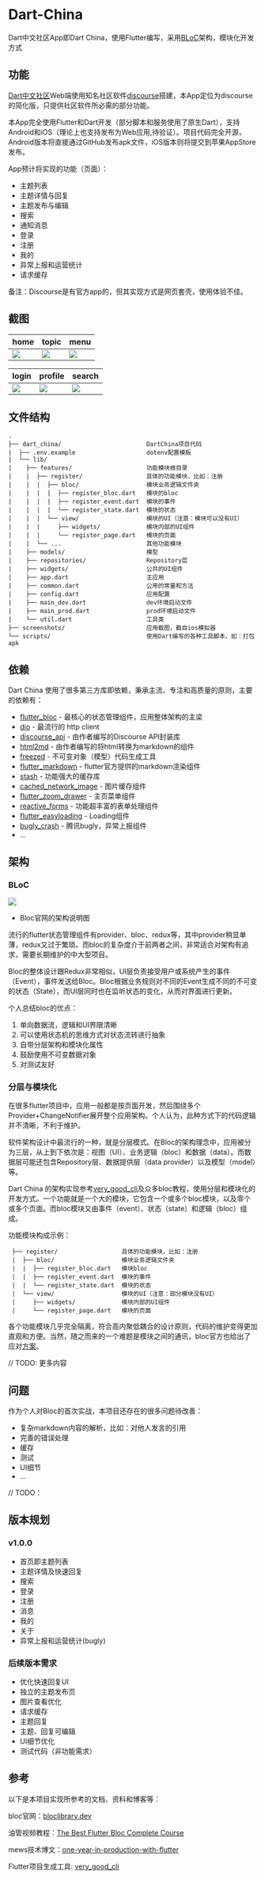 # Dart-China

Dart中文社区App即Dart China，使用Flutter编写，采用[BLoC](https://bloclibrary.dev/)架构，模块化开发方式

## 功能

[Dart中文社区](https://www.dart-china.org/)Web端使用知名社区软件[discourse](https://www.discourse.org/)搭建，本App定位为discourse的简化版，只提供社区软件所必需的部分功能。

本App完全使用Flutter和Dart开发（部分脚本和服务使用了原生Dart），支持Android和iOS（理论上也支持发布为Web应用,待验证）。项目代码完全开源，Android版本将直接通过GitHub发布apk文件，iOS版本则将提交到苹果AppStore发布。

App预计将实现的功能（页面）：

  * 主题列表
  * 主题详情与回复
  * 主题发布与编辑
  * 搜索
  * 通知消息
  * 登录
  * 注册
  * 我的
  * 异常上报和运营统计
  * 请求缓存

备注：Discourse是有官方app的，但其实现方式是网页套壳，使用体验不佳。

## 截图

| home | topic | menu |
| ------------- | ------------- | ------------- |
| <img src="https://raw.github.com/jarontai/dart-china/master/screenshots/home.png">  | <img src="https://raw.github.com/jarontai/dart-china/master/screenshots/topic.png">  | <img src="https://raw.github.com/jarontai/dart-china/master/screenshots/menu.png">  |

| login | profile | search |
| ------------- | ------------- | ------------- |
| <img src="https://raw.github.com/jarontai/dart-china/master/screenshots/login.png">  | <img src="https://raw.github.com/jarontai/dart-china/master/screenshots/profile.png">  | <img src="https://raw.github.com/jarontai/dart-china/master/screenshots/search.png">  |


## 文件结构

    .
    ├── dart_china/                        DartChina项目代码
    |  ├── .env.example                    dotenv配置模板
    |  └── lib/                
    |    ├── features/                     功能模块根目录
    |    |  ├── register/                  具体的功能模块，比如：注册
    |    |  |  ├── bloc/                   模块业务逻辑文件夹
    |    |  |  |  ├── register_bloc.dart   模块的bloc
    |    |  |  |  ├── register_event.dart  模块的事件
    |    |  |  |  └── register_state.dart  模块的状态
    |    |  |  └── view/                   模块的UI（注意：模块可以没有UI）
    |    |  |     ├── widgets/             模块内部的UI组件
    |    |  |     └── register_page.dart   模块的页面
    |    |  └── ...                        其他功能模块
    |    ├── models/                       模型
    |    ├── repositories/                 Repository层
    |    ├── widgets/                      公共的UI组件
    |    ├── app.dart                      主应用
    |    ├── common.dart                   公用的常量和方法
    |    ├── config.dart                   应用配置
    |    ├── main_dev.dart                 dev环境启动文件
    |    ├── main_prod.dart                prod环境启动文件
    |    └── util.dart                     工具类
    ├── screenshots/                       应用截图，截自ios模拟器
    └── scripts/                           使用Dart编写的各种工具脚本，如：打包apk


## 依赖

Dart China 使用了很多第三方库即依赖，秉承主流、专注和高质量的原则，主要的依赖有：

* [flutter_bloc](https://pub.dev/packages/flutter_bloc) - 最核心的状态管理组件，应用整体架构的主梁
* [dio](https://pub.dev/packages/dio) - 最流行的 http client
* [discourse_api](https://github.com/jarontai/discourse_api) - 由作者编写的Discourse API封装库
* [html2md](https://github.com/jarontai/html2md) - 由作者编写的将html转换为markdown的组件
* [freezed](https://pub.dev/packages/freezed) - 不可变对象（模型）代码生成工具
* [flutter_markdown](https://pub.dev/packages/flutter_markdown) - flutter官方提供的markdown渲染组件
* [stash](https://pub.dev/packages/stash) - 功能强大的缓存库
* [cached_network_image](https://pub.dev/packages/cached_network_image) - 图片缓存组件
* [flutter_zoom_drawer](https://pub.dev/packages/flutter_zoom_drawer) - 主页菜单组件
* [reactive_forms](https://pub.dev/packages/reactive_forms) - 功能超丰富的表单处理组件
* [flutter_easyloading](https://pub.dev/packages/flutter_easyloading) - Loading组件
* [bugly_crash](https://pub.dev/packages/bugly_crash) - 腾讯bugly，异常上报组件
* ...

## 架构

### BLoC

<img src="https://raw.github.com/jarontai/dart-china/master/docs/bloc_architecture_full.png">

* Bloc官网的架构说明图

流行的flutter状态管理组件有provider、bloc、redux等，其中provider稍显单薄，redux又过于繁琐。而bloc的复杂度介于前两者之间，非常适合对架构有追求，需要长期维护的中大型项目。

Bloc的整体设计跟Redux非常相似，UI层负责接受用户或系统产生的事件（Event），事件发送给Bloc。Bloc根据业务规则对不同的Event生成不同的不可变的状态（State），而UI层同时也在监听状态的变化，从而对界面进行更新。

个人总结bloc的优点：

1. 单向数据流，逻辑和UI界限清晰
2. 可以使用状态机的思维方式对状态流转进行抽象
3. 自带分层架构和模块化属性
4. 鼓励使用不可变数据对象
5. 对测试友好

### 分层与模块化

在很多flutter项目中，应用一般都是按页面开发，然后围绕多个Provider+ChangeNotifier展开整个应用架构。个人认为，此种方式下的代码逻辑并不清晰，不利于维护。

软件架构设计中最流行的一种，就是分层模式。在Bloc的架构理念中，应用被分为三层，从上到下依次是：视图（UI）、业务逻辑（bloc）和数据（data）。而数据层可能还包含Repository层、数据提供层（data provider）以及模型（model）等。

Dart China 的架构实现参考[very_good_cli](https://github.com/VeryGoodOpenSource/very_good_cli)及众多bloc教程，使用分层和模块化的开发方式。一个功能就是一个大的模块，它包含一个或多个bloc模块，以及零个或多个页面。而bloc模块又由事件（event）、状态（state）和逻辑（bloc）组成。

功能模块构成示例：

     ├── register/                  具体的功能模块，比如：注册
     |  ├── bloc/                   模块业务逻辑文件夹
     |  |  ├── register_bloc.dart   模块bloc
     |  |  ├── register_event.dart  模块的事件
     |  |  └── register_state.dart  模块的状态
     |  └── view/                   模块的UI（注意：部分模块没有UI）
     |     ├── widgets/             模块内部的UI组件
     |     └── register_page.dart   模块的页面

各个功能模块几乎完全隔离，符合高内聚低耦合的设计原则，代码的维护变得更加直观和方便。当然，随之而来的一个难题是模块之间的通讯，bloc官方也给出了应对[方案](https://bloclibrary.dev/#/architecture?id=bloc-to-bloc-communication)。

// TODO: 更多内容

## 问题

作为个人对Bloc的首次实战，本项目还存在的很多问题待改善：

  * 复杂markdown内容的解析，比如：对他人发言的引用
  * 完善的错误处理
  * 缓存
  * 测试
  * UI细节
  * ...

// TODO：

## 版本规划

### v1.0.0

  * 首页即主题列表
  * 主题详情及快速回复
  * 搜索
  * 登录
  * 注册
  * 消息
  * 我的
  * 关于
  * 异常上报和运营统计(bugly)

### 后续版本需求

  * 优化快速回复UI
  * 独立的主题发布页
  * 图片查看优化
  * 请求缓存
  * 主题回复
  * 主题、回复可编辑  
  * UI细节优化
  * 测试代码（非功能需求）

## 参考

以下是本项目实现所参考的文档、资料和博客等：

bloc官网：[bloclibrary.dev](https://bloclibrary.dev/)

油管视频教程：[The Best Flutter Bloc Complete Course](https://www.youtube.com/watch?v=THCkkQ-V1-8&t=314s)

mews技术博文：[one-year-in-production-with-flutter](https://developers.mews.com/one-year-in-production-with-flutter/)

Flutter项目生成工具: [very_good_cli](https://github.com/VeryGoodOpenSource/very_good_cli)
